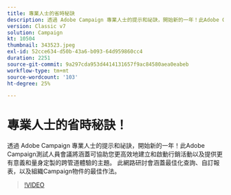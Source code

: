 ```yaml
---
title: 專業人士的省時秘訣
description: 透過 Adobe Campaign 專業人士的提示和祕訣，開始新的一年！此Adobe Campaign測試人員會議將涵蓋可協助您提高效率的主題…… （說明應該介於60到160個字元之間）
version: Classic v7
solution: Campaign
kt: 10504
thumbnail: 343523.jpeg
exl-id: 52cce634-d50b-43a6-b093-64d959860cc4
duration: 2251
source-git-commit: 9a297cda953d4414131657f9ac84580aea0eabeb
workflow-type: tm+mt
source-wordcount: '103'
ht-degree: 25%

---
```


# 專業人士的省時秘訣！

透過 Adobe Campaign 專業人士的提示和祕訣，開始新的一年！此Adobe Campaign測試人員會議將涵蓋可協助您更高效地建立和啟動行銷活動以及提供更有意義和量身定製的跨管道體驗的主題。 此網路研討會涵蓋最佳化查詢、自訂報表，以及組織Campaign物件的最佳作法。

>[!VIDEO](https://video.tv.adobe.com/v/343523/?quality=12&learn=on)
